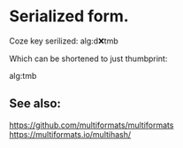 # Serialized form.



Coze key serilized:
alg:d:x:tmb


Which can be shortened to just thumbprint:

alg:tmb

## See also:
https://github.com/multiformats/multiformats
https://multiformats.io/multihash/